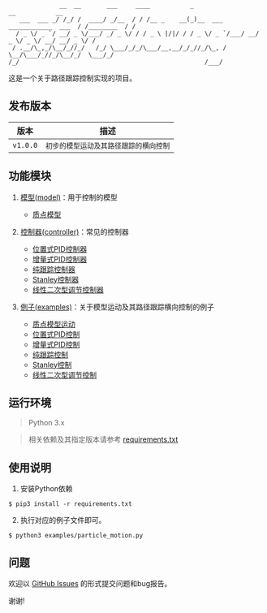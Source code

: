 ```
              __  __       ___     ____           _                             __           __
   ___  ___ _/ /_/ /  ____/ _/__  / / /__ _    __(_)__  ___ ____________  ___  / /________  / /
  / _ \/ _ `/ __/ _ \/___/ _/ _ \/ / / _ \ |/|/ / / _ \/ _ `/___/ __/ _ \/ _ \/ __/ __/ _ \/ / 
 / .__/\_,_/\__/_//_/   /_/ \___/_/_/\___/__,__/_/_//_/\_, /    \__/\___/_//_/\__/_/  \___/_/  
/_/                                                   /___/                                    
```


这是一个关于路径跟踪控制实现的项目。

## 发布版本

| 版本 | 描述 |
| --- | --- |
| `v1.0.0` | `初步的模型运动及其路径跟踪的横向控制` |

## 功能模块

1. [模型(model)](./model/README.md)：用于控制的模型
    - [质点模型](./model/particle.py)

2. [控制器(controller)](./controller/README.md)：常见的控制器
    - [位置式PID控制器](./controller/positional_pid.py)
    - [增量式PID控制器](./controller/incremental_pid.py)
    - [纯跟踪控制器](./controller/pure_pursuit.py)
    - [Stanley控制器](./controller/stanley.py)
    - [线性二次型调节控制器](./controller/lqr.py)

3. [例子(examples)](./examples/README.md)：关于模型运动及其路径跟踪横向控制的例子
    - [质点模型运动](./examples/particle_motion.py)
    - [位置式PID控制](./examples/positional_pid_control.py)
    - [增量式PID控制](./examples/incremental_pid_control.py)
    - [纯跟踪控制](./examples/pure_pursuit_control.py)
    - [Stanley控制](./examples/stanley_control.py)
    - [线性二次型调节控制](./examples/lqr_control.py)

## 运行环境
> Python 3.x

> 相关依赖及其指定版本请参考 [requirements.txt](./requirements.txt)

## 使用说明
1. 安装Python依赖
```shell
$ pip3 install -r requirements.txt
```

2. 执行对应的例子文件即可。
```shell
$ python3 examples/particle_motion.py
```

## 问题
欢迎以 [GitHub Issues](https://github.com/JoveH-H/path-following-control/issues) 的形式提交问题和bug报告。

谢谢!
